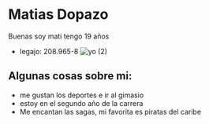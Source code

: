 # Matias Dopazo
Buenas soy mati tengo 19 años
- legajo: 208.965-8
![yo (2)](https://user-images.githubusercontent.com/129433544/229383594-510e4106-de1f-4512-9b09-8a7764a1fa3e.jpg)
## Algunas cosas sobre mi:
- me gustan los deportes e ir al gimasio
- estoy en el segundo año de la carrera
- Me encantan las sagas, mi favorita es piratas del caribe
